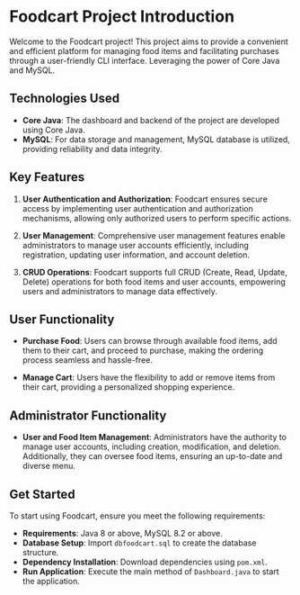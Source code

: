 # Foodcart Project Introduction

Welcome to the Foodcart project! This project aims to provide a convenient and efficient platform for managing food items and facilitating purchases through a user-friendly CLI interface. Leveraging the power of Core Java and MySQL.

## Technologies Used
- **Core Java**: The dashboard and backend of the project are developed using Core Java.
- **MySQL**: For data storage and management, MySQL database is utilized, providing reliability and data integrity.

## Key Features
1. **User Authentication and Authorization**: Foodcart ensures secure access by implementing user authentication and authorization mechanisms, allowing only authorized users to perform specific actions.
   
2. **User Management**: Comprehensive user management features enable administrators to manage user accounts efficiently, including registration, updating user information, and account deletion.

3. **CRUD Operations**: Foodcart supports full CRUD (Create, Read, Update, Delete) operations for both food items and user accounts, empowering users and administrators to manage data effectively.

## User Functionality
- **Purchase Food**: Users can browse through available food items, add them to their cart, and proceed to purchase, making the ordering process seamless and hassle-free.
  
- **Manage Cart**: Users have the flexibility to add or remove items from their cart, providing a personalized shopping experience.

## Administrator Functionality
- **User and Food Item Management**: Administrators have the authority to manage user accounts, including creation, modification, and deletion. Additionally, they can oversee food items, ensuring an up-to-date and diverse menu.

## Get Started
To start using Foodcart, ensure you meet the following requirements:
- **Requirements**: Java 8 or above, MySQL 8.2 or above.
- **Database Setup**: Import `dbfoodcart.sql` to create the database structure.
- **Dependency Installation**: Download dependencies using `pom.xml`.
- **Run Application**: Execute the main method of `Dashboard.java` to start the application.

